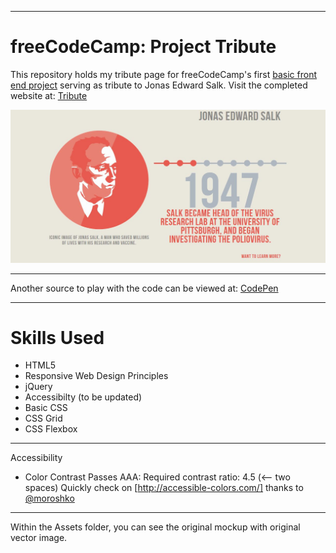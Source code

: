 ***
# freeCodeCamp: Project Tribute

This repository holds my tribute page for freeCodeCamp's first [basic front end project](https://www.freecodecamp.org/) serving as tribute to Jonas Edward Salk.
Visit the completed website at: [Tribute](https://goo.gl/BpTf8i)

[<img src="https://github.com/wonntann/tribute/blob/master/images/screenshot.JPG">](https://goo.gl/BpTf8i)


***
Another source to play with the code can be viewed at: [CodePen](https://goo.gl/6pcDje)

***
# Skills Used
* HTML5
* Responsive Web Design Principles
* jQuery
* Accessibilty (to be updated)
* Basic CSS
* CSS Grid
* CSS Flexbox

***
Accessibility
* Color Contrast Passes AAA: Required contrast ratio: 4.5 (<-- two spaces)
 Quickly check on [http://accessible-colors.com/] thanks to [@moroshko](https://github.com/moroshko/accessible-colors)


***
Within the Assets folder, you can see the original mockup with original vector image.
